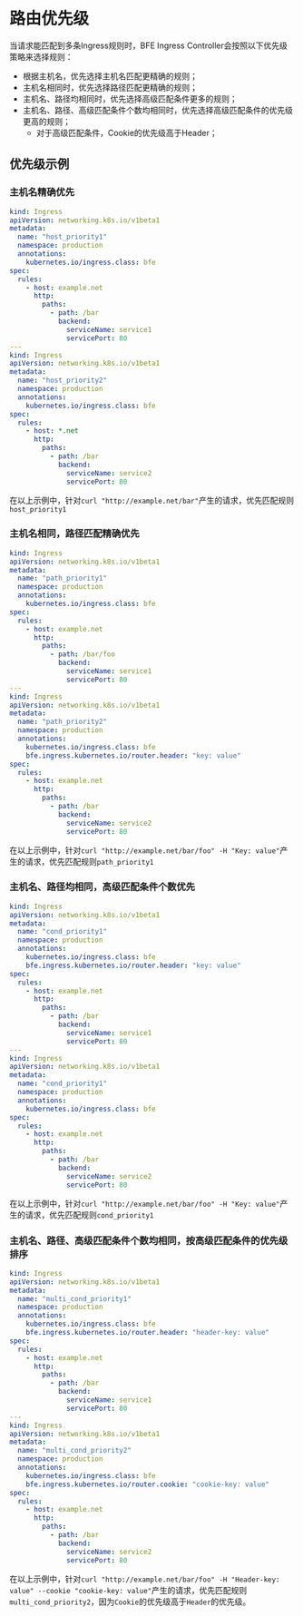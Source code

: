 # 路由优先级
当请求能匹配到多条Ingress规则时，BFE Ingress Controller会按照以下优先级策略来选择规则：

-  根据主机名，优先选择主机名匹配更精确的规则；
-  主机名相同时，优先选择路径匹配更精确的规则；
-  主机名、路径均相同时，优先选择高级匹配条件更多的规则；
-  主机名、路径、高级匹配条件个数均相同时，优先选择高级匹配条件的优先级更高的规则；
   - 对于高级匹配条件，Cookie的优先级高于Header；

## 优先级示例
### 主机名精确优先
```yaml
kind: Ingress
apiVersion: networking.k8s.io/v1beta1
metadata:
  name: "host_priority1"
  namespace: production
  annotations:
    kubernetes.io/ingress.class: bfe
spec:
  rules:
    - host: example.net
      http:
        paths:
          - path: /bar
            backend:
              serviceName: service1
              servicePort: 80
---
kind: Ingress
apiVersion: networking.k8s.io/v1beta1
metadata:
  name: "host_priority2"
  namespace: production
  annotations:
    kubernetes.io/ingress.class: bfe
spec:
  rules:
    - host: *.net
      http:
        paths:
          - path: /bar
            backend:
              serviceName: service2
              servicePort: 80
```
在以上示例中，针对`curl "http://example.net/bar"`产生的请求，优先匹配规则`host_priority1`

### 主机名相同，路径匹配精确优先
```yaml
kind: Ingress
apiVersion: networking.k8s.io/v1beta1
metadata:
  name: "path_priority1"
  namespace: production
  annotations:
    kubernetes.io/ingress.class: bfe
spec:
  rules:
    - host: example.net
      http:
        paths:
          - path: /bar/foo
            backend:
              serviceName: service1
              servicePort: 80
---
kind: Ingress
apiVersion: networking.k8s.io/v1beta1
metadata:
  name: "path_priority2"
  namespace: production
  annotations:
    kubernetes.io/ingress.class: bfe
    bfe.ingress.kubernetes.io/router.header: "key: value"
spec:
  rules:
    - host: example.net
      http:
        paths:
          - path: /bar
            backend:
              serviceName: service2
              servicePort: 80
```
在以上示例中，针对`curl "http://example.net/bar/foo" -H "Key: value"`产生的请求，优先匹配规则`path_priority1`

### 主机名、路径均相同，高级匹配条件个数优先
```yaml
kind: Ingress
apiVersion: networking.k8s.io/v1beta1
metadata:
  name: "cond_priority1"
  namespace: production
  annotations:
    kubernetes.io/ingress.class: bfe
    bfe.ingress.kubernetes.io/router.header: "key: value"
spec:
  rules:
    - host: example.net
      http:
        paths:
          - path: /bar
            backend:
              serviceName: service1
              servicePort: 80
---
kind: Ingress
apiVersion: networking.k8s.io/v1beta1
metadata:
  name: "cond_priority1"
  namespace: production
  annotations:
    kubernetes.io/ingress.class: bfe  
spec:
  rules:
    - host: example.net
      http:
        paths:
          - path: /bar
            backend:
              serviceName: service2
              servicePort: 80
```
在以上示例中，针对`curl "http://example.net/bar/foo" -H "Key: value"`产生的请求，优先匹配规则`cond_priority1`

### 主机名、路径、高级匹配条件个数均相同，按高级匹配条件的优先级排序
```yaml
kind: Ingress
apiVersion: networking.k8s.io/v1beta1
metadata:
  name: "multi_cond_priority1"
  namespace: production
  annotations:
    kubernetes.io/ingress.class: bfe
    bfe.ingress.kubernetes.io/router.header: "header-key: value"
spec:
  rules:
    - host: example.net
      http:
        paths:
          - path: /bar
            backend:
              serviceName: service1
              servicePort: 80
---
kind: Ingress
apiVersion: networking.k8s.io/v1beta1
metadata:
  name: "multi_cond_priority2"
  namespace: production
  annotations:
    kubernetes.io/ingress.class: bfe  
    bfe.ingress.kubernetes.io/router.cookie: "cookie-key: value"
spec:
  rules:
    - host: example.net
      http:
        paths:
          - path: /bar
            backend:
              serviceName: service2
              servicePort: 80
```
在以上示例中，针对`curl "http://example.net/bar/foo" -H "Header-key: value" --cookie "cookie-key: value"`产生的请求，优先匹配规则`multi_cond_priority2`，因为`Cookie`的优先级高于`Header`的优先级。

